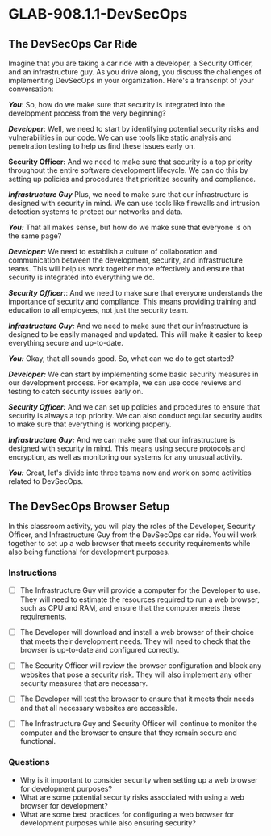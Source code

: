 # GLAB-908.1.1-DevSecOps

## The DevSecOps Car Ride

Imagine that you are taking a car ride with a developer, a Security Officer, and an infrastructure guy. As you drive along, you discuss the challenges of implementing DevSecOps in your organization. Here's a transcript of your conversation:

***You***: So, how do we make sure that security is integrated into the development process from the very beginning?

***Developer***: Well, we need to start by identifying potential security risks and vulnerabilities in our code. We can use tools like static analysis and penetration testing to help us find these issues early on.

******Security Officer:****** And we need to make sure that security is a top priority throughout the entire software development lifecycle. We can do this by setting up policies and procedures that prioritize security and compliance.

***Infrastructure Guy*** Plus, we need to make sure that our infrastructure is designed with security in mind. We can use tools like firewalls and intrusion detection systems to protect our networks and data.

***You:*** That all makes sense, but how do we make sure that everyone is on the same page?

***Developer:*** We need to establish a culture of collaboration and communication between the development, security, and infrastructure teams. This will help us work together more effectively and ensure that security is integrated into everything we do.

***Security Officer:***: And we need to make sure that everyone understands the importance of security and compliance. This means providing training and education to all employees, not just the security team.

***Infrastructure Guy:*** And we need to make sure that our infrastructure is designed to be easily managed and updated. This will make it easier to keep everything secure and up-to-date.

***You:*** Okay, that all sounds good. So, what can we do to get started?

***Developer:*** We can start by implementing some basic security measures in our development process. For example, we can use code reviews and testing to catch security issues early on.

***Security Officer:*** And we can set up policies and procedures to ensure that security is always a top priority. We can also conduct regular security audits to make sure that everything is working properly.

***Infrastructure Guy:*** And we can make sure that our infrastructure is designed with security in mind. This means using secure protocols and encryption, as well as monitoring our systems for any unusual activity.

***You:*** Great, let's divide into three teams now and work on some activities related to DevSecOps.


## The DevSecOps Browser Setup

In this classroom activity, you will play the roles of the Developer, Security Officer, and Infrastructure Guy from the DevSecOps car ride. You will work together to set up a web browser that meets security requirements while also being functional for development purposes.

### Instructions

- [ ] The Infrastructure Guy will provide a computer for the Developer to use. They will need to estimate the resources required to run a web browser, such as CPU and RAM, and ensure that the computer meets these requirements.

- [ ] The Developer will download and install a web browser of their choice that meets their development needs. They will need to check that the browser is up-to-date and configured correctly.

- [ ] The Security Officer will review the browser configuration and block any websites that pose a security risk. They will also implement any other security measures that are necessary.

- [ ] The Developer will test the browser to ensure that it meets their needs and that all necessary websites are accessible.

- [ ] The Infrastructure Guy and Security Officer will continue to monitor the computer and the browser to ensure that they remain secure and functional.

### Questions

- Why is it important to consider security when setting up a web browser for development purposes?
- What are some potential security risks associated with using a web browser for development?
- What are some best practices for configuring a web browser for development purposes while also ensuring security?
